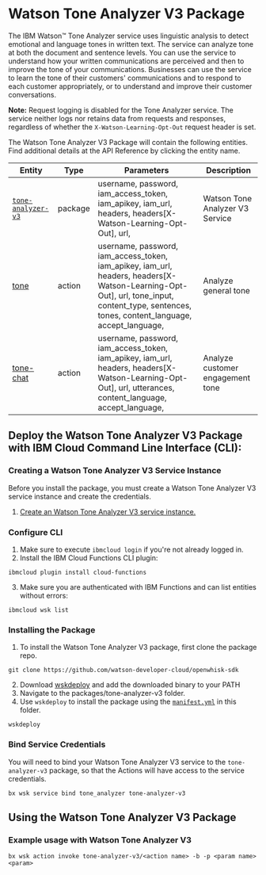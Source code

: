 # Watson Tone Analyzer V3 Package

The IBM Watson&trade; Tone Analyzer service uses linguistic analysis to detect emotional and language tones in written text. The service can analyze tone at both the document and sentence levels. You can use the service to understand how your written communications are perceived and then to improve the tone of your communications. Businesses can use the service to learn the tone of their customers' communications and to respond to each customer appropriately, or to understand and improve their customer conversations.

**Note:** Request logging is disabled for the Tone Analyzer service. The service neither logs nor retains data from requests and responses, regardless of whether the `X-Watson-Learning-Opt-Out` request header is set.

The Watson Tone Analyzer V3 Package will contain the following entities. Find additional details at the API Reference by clicking the entity name.

| Entity | Type | Parameters | Description |
| --- | --- | --- | --- |
| [`tone-analyzer-v3`](https://www.ibm.com/watson/developercloud/tone-analyzer/api/v3/curl.html) | package | username, password,  iam_access_token, iam_apikey, iam_url,  headers, headers[X-Watson-Learning-Opt-Out], url,  | Watson Tone Analyzer V3 Service |
| [tone](https://www.ibm.com/watson/developercloud/tone-analyzer/api/v3/curl.html?curl#tone) | action |  username, password,  iam_access_token, iam_apikey, iam_url,  headers, headers[X-Watson-Learning-Opt-Out], url,    tone_input,     content_type,     sentences,     tones,     content_language,     accept_language,  | Analyze general tone |
| [tone-chat](https://www.ibm.com/watson/developercloud/tone-analyzer/api/v3/curl.html?curl#tone-chat) | action |  username, password,  iam_access_token, iam_apikey, iam_url,  headers, headers[X-Watson-Learning-Opt-Out], url,   utterances,     content_language,     accept_language,  | Analyze customer engagement tone |


## Deploy the Watson Tone Analyzer V3 Package with IBM Cloud Command Line Interface (CLI):
### Creating a Watson Tone Analyzer V3 Service Instance

Before you install the package, you must create a Watson Tone Analyzer V3 service instance and create the credentials.

1. [Create an Watson Tone Analyzer V3 service instance.](https://console.bluemix.net/catalog/services/tone_analyzer)

### Configure CLI
1. Make sure to execute `ibmcloud login` if you're not already logged in.
2. Install the IBM Cloud Functions CLI plugin:

```
ibmcloud plugin install cloud-functions
```

3. Make sure you are authenticated with IBM Functions and can list entities without errors:

```
ibmcloud wsk list
```

### Installing the Package
1. To install the Watson Tone Analyzer V3 package, first clone the package repo.

```
git clone https://github.com/watson-developer-cloud/openwhisk-sdk
```
2. Download [wskdeploy](https://github.com/apache/incubator-openwhisk-wskdeploy/releases) and add the downloaded binary to your PATH
3. Navigate to the packages/tone-analyzer-v3 folder.
4. Use `wskdeploy` to install the package using the [`manifest.yml`](./manifest.yml) in this folder.

```
wskdeploy
```

### Bind Service Credentials
You will need to bind your Watson Tone Analyzer V3 service to the `tone-analyzer-v3` package, so that the Actions will have access to the service credentials.

```
bx wsk service bind tone_analyzer tone-analyzer-v3
```
## Using the Watson Tone Analyzer V3 Package

### Example usage with Watson Tone Analyzer V3

```
bx wsk action invoke tone-analyzer-v3/<action name> -b -p <param name> <param>
```